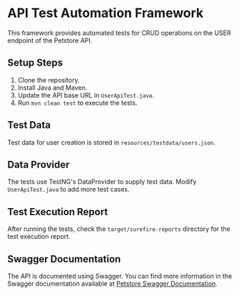 # API Test Automation Framework

This framework provides automated tests for CRUD operations on the USER endpoint of the Petstore API.

## Setup Steps

1. Clone the repository.
2. Install Java and Maven.
3. Update the API base URL in `UserApiTest.java`.
4. Run `mvn clean test` to execute the tests.

## Test Data

Test data for user creation is stored in `resources/testdata/users.json`.

## Data Provider

The tests use TestNG's DataProvider to supply test data. Modify `UserApiTest.java` to add more test cases.

## Test Execution Report

After running the tests, check the `target/surefire-reports` directory for the test execution report.

## Swagger Documentation

The API is documented using Swagger. You can find more information in the Swagger documentation available
at [Petstore Swagger Documentation](http://petstore.swagger.io/v3).
